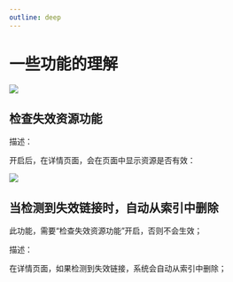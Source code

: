 ```yaml
---
outline: deep
---
```




# 一些功能的理解

![](/images/cleavage/image.png)


## 检查失效资源功能


描述：

开启后，在详情页面，会在页面中显示资源是否有效：

![](/images/cleavage/image-1.png)


## 当检测到失效链接时，自动从索引中删除


此功能，需要“检查失效资源功能”开启，否则不会生效；

描述：

在详情页面，如果检测到失效链接，系统会自动从索引中删除；

